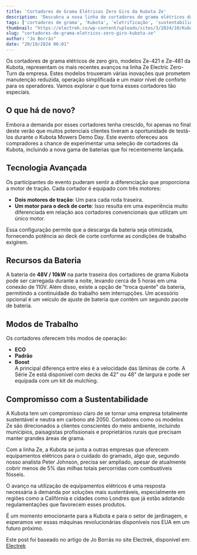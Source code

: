 ```yaml
---
title: 'Cortadores de Grama Elétricos Zero Giro da Kubota Ze'
description: 'Descubra a nova linha de cortadores de grama elétricos da Kubota, modelos Ze-421 e Ze-481, que prometem performance e sustentabilidade.'
tags: ['cortadores de grama', 'Kubota', 'eletrificação', 'sustentabilidade', 'jardinagem']
thumbnail: "https://electrek.co/wp-content/uploads/sites/3/2024/10/Kubota_ZE-481.jpg?quality=82&strip=all&w=1400"
slug: "cortadores-de-grama-eletricos-zero-giro-kubota-ze"
author: "Jo Borrás"
date: "20/10/2024 06:01"
---
```


Os cortadores de grama elétricos de zero giro, modelos Ze-421 e Ze-481 da Kubota, representam os mais recentes avanços na linha Ze Electric Zero-Turn da empresa. Estes modelos trouxeram várias inovações que prometem manutenção reduzida, operação simplificada e um maior nível de conforto para os operadores. Vamos explorar o que torna esses cortadores tão especiais.

## O que há de novo?

Embora a demanda por esses cortadores tenha crescido, foi apenas no final deste verão que muitos potenciais clientes tiveram a oportunidade de testá-los durante o Kubota Mowers Demo Day. Este evento ofereceu aos compradores a chance de experimentar uma seleção de cortadores da Kubota, incluindo a nova gama de baterias que foi recentemente lançada.

## Tecnologia Avançada

Os participantes do evento puderam sentir a diferenciação que proporciona a motor de tração. Cada cortador é equipado com três motores:

- **Dois motores de tração**: Um para cada roda traseira.
- **Um motor para o deck de corte**: Isso resulta em uma experiência muito diferenciada em relação aos cortadores convencionais que utilizam um único motor.

Essa configuração permite que a descarga da bateria seja otimizada, fornecendo potência ao deck de corte conforme as condições de trabalho exigirem.

## Recursos da Bateria

A bateria de **48V / 10kW** na parte traseira dos cortadores de grama Kubota pode ser carregada durante a noite, levando cerca de 5 horas em uma conexão de 110V. Além disso, existe a opção de "troca quente" da bateria, permitindo a continuidade do trabalho sem interrupções. Um acessório opcional é um veículo de ajuste de bateria que contém um segundo pacote de bateria.

## Modos de Trabalho

Os cortadores oferecem três modos de operação:
- **ECO**
- **Padrão**
- **Boost**  
A principal diferença entre eles é a velocidade das lâminas de corte. A Série Ze está disponível com decks de 42" ou 48" de largura e pode ser equipada com um kit de mulching.

## Compromisso com a Sustentabilidade

A Kubota tem um compromisso claro de se tornar uma empresa totalmente sustentável e neutra em carbono até 2050. Cortadores como os modelos Ze são direcionados a clientes conscientes do meio ambiente, incluindo municípios, paisagistas profissionais e proprietários rurais que precisam manter grandes áreas de grama.

Com a linha Ze, a Kubota se junta a outras empresas que oferecem equipamentos elétricos para o cuidado do gramado, algo que, segundo nosso analista Peter Johnson, precisa ser ampliado, apesar de atualmente cobrir menos de 5% das milhas totais percorridas com combustíveis fósseis. 

O avanço na utilização de equipamentos elétricos é uma resposta necessária à demanda por soluções mais sustentáveis, especialmente em regiões como a Califórnia e cidades como Londres que já estão adotando regulamentações que favorecem esses produtos.

É um momento emocionante para a Kubota e para o setor de jardinagem, e esperamos ver essas máquinas revolucionárias disponíveis nos EUA em um futuro próximo.

Este post foi baseado no artigo de Jo Borrás no site Electrek, disponível em: [Electrek](https://electrek.co/2024/10/19/e-quipment-highlight-kubota-ze-zero-turn-electric-lawn-mowers/)